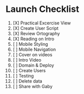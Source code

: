 # Launch Checklist

 1. [X] Practical Excercise View
 2. [X] Create User Script
 3. [X] Review Ortography
 4. [X] Reading on Intro
 5. [ ] Mobile Styling
 6. [ ] Mobile Navigation
 7. [ ] Cover on videos
 8. [ ] Intro Video
 9. [ ] Domain & Deploy 
10. [ ] Create Users
11. [ ] Testing
12. [ ] Delete data
13. [ ] Share with Gaby
